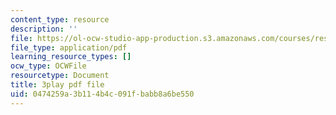 ```yaml
---
content_type: resource
description: ''
file: https://ol-ocw-studio-app-production.s3.amazonaws.com/courses/res-18-009-learn-differential-equations-up-close-with-gilbert-strang-and-cleve-moler-fall-2015/0474259a3b114b4c091fbabb8a6be550_mBcLRGuAFUk.pdf
file_type: application/pdf
learning_resource_types: []
ocw_type: OCWFile
resourcetype: Document
title: 3play pdf file
uid: 0474259a-3b11-4b4c-091f-babb8a6be550
---
```

